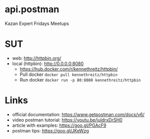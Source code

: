 # api.postman
Kazan Expert Fridays Meetups

# SUT
- web: http://httpbin.org/
- local (httpbin): http://0.0.0.0:8080
   - https://hub.docker.com/r/kennethreitz/httpbin/
   - Pull docker `docker pull kennethreitz/httpbin`
   - Run docker `docker run -p 80:8080 kennethreitz/httpbin`

# Links
- official documentation: https://www.getpostman.com/docs/v6/
- video postman tutorial: https://youtu.be/juldrxDrSH0
- article with examples: https://goo.gl/PGAcF9
- postman tips: https://goo.gl/JKeWzg
